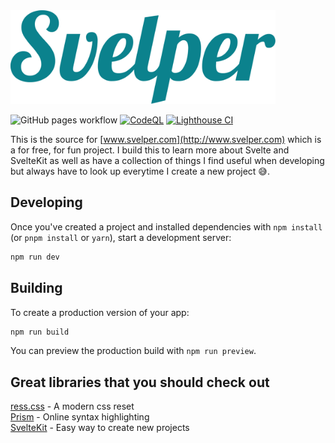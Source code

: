<img height="150" alt="Svelper" src="/static/svelper-logo.svg" />

![GitHub pages workflow](https://github.com/shadovo/svelper/actions/workflows/pages.yml/badge.svg)
[![CodeQL](https://github.com/shadovo/svelper/actions/workflows/codeql-analysis.yml/badge.svg)](https://github.com/shadovo/svelper/actions/workflows/codeql-analysis.yml)
[![Lighthouse CI](https://github.com/shadovo/svelper/actions/workflows/tests.yml/badge.svg)](https://github.com/shadovo/svelper/actions/workflows/tests.yml)

This is the source for [www.svelper.com](http://www.svelper.com) which is a for free, for fun project. I build this to learn more about Svelte and SvelteKit as well as have a collection of things I find useful when developing but always have to look up everytime I create a new project 😅.

## Developing

Once you've created a project and installed dependencies with `npm install` (or `pnpm install` or `yarn`), start a development server:

```bash
npm run dev
```

## Building

To create a production version of your app:

```bash
npm run build
```

You can preview the production build with `npm run preview`.

## Great libraries that you should check out

[ress.css](https://github.com/filipelinhares/ress) - A modern css reset  
[Prism](https://prismjs.com/) - Online syntax highlighting  
[SvelteKit](https://kit.svelte.dev/) - Easy way to create new projects
